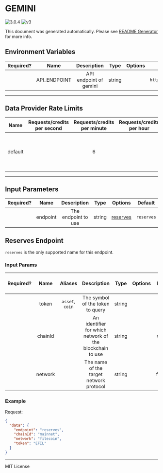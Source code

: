 # GEMINI

![3.0.4](https://img.shields.io/github/package-json/v/smartcontractkit/external-adapters-js?filename=packages/sources/gemini/package.json) ![v3](https://img.shields.io/badge/framework%20version-v3-blueviolet)

This document was generated automatically. Please see [README Generator](../../scripts#readme-generator) for more info.

## Environment Variables

| Required? |     Name     |      Description       |  Type  | Options |         Default          |
| :-------: | :----------: | :--------------------: | :----: | :-----: | :----------------------: |
|           | API_ENDPOINT | API endpoint of gemini | string |         | `https://api.gemini.com` |

---

## Data Provider Rate Limits

|  Name   | Requests/credits per second | Requests/credits per minute | Requests/credits per hour |                           Note                           |
| :-----: | :-------------------------: | :-------------------------: | :-----------------------: | :------------------------------------------------------: |
| default |                             |              6              |                           | Considered unlimited tier, but setting reasonable limits |

---

## Input Parameters

| Required? |   Name   |     Description     |  Type  |            Options             |  Default   |
| :-------: | :------: | :-----------------: | :----: | :----------------------------: | :--------: |
|           | endpoint | The endpoint to use | string | [reserves](#reserves-endpoint) | `reserves` |

## Reserves Endpoint

`reserves` is the only supported name for this endpoint.

### Input Params

| Required? |  Name   |     Aliases     |                       Description                        |  Type  | Options |  Default   | Depends On | Not Valid With |
| :-------: | :-----: | :-------------: | :------------------------------------------------------: | :----: | :-----: | :--------: | :--------: | :------------: |
|           |  token  | `asset`, `coin` |             The symbol of the token to query             | string |         |   `EFIL`   |            |                |
|           | chainId |                 | An identifier for which network of the blockchain to use | string |         | `mainnet`  |            |                |
|           | network |                 |         The name of the target network protocol          | string |         | `filecoin` |            |                |

### Example

Request:

```json
{
  "data": {
    "endpoint": "reserves",
    "chainId": "mainnet",
    "network": "filecoin",
    "token": "EFIL"
  }
}
```

---

MIT License
